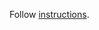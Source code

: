 Follow [instructions](https://developer.hashicorp.com/consul/tutorials/kubernetes/kubernetes-aks-azure).
